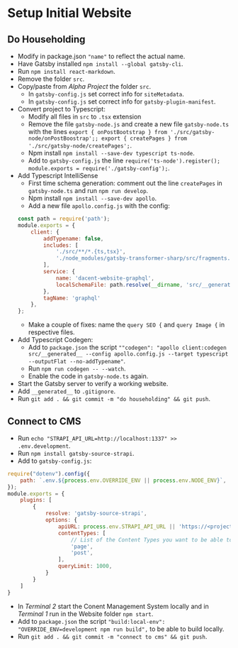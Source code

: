# Setup Initial Website

## Do Householding

- Modify in package.json `"name"` to reflect the actual name.
- Have Gatsby installed `npm install --global gatsby-cli`.
- Run `npm install react-markdown`.
- Remove the folder `src`.
- Copy/paste from *Alpha Project* the folder `src`.
    - In `gatsby-config.js` set correct info for `siteMetadata`.
    - In `gatsby-config.js` set correct info for `gatsby-plugin-manifest`.
- Convert project to Typescript:
    - Modify all files in `src` to `.tsx` extension
    - Remove the file `gatsby-node.js` and create a new file `gatsby-node.ts` with the lines `export { onPostBootstrap } from './src/gatsby-node/onPostBoostrap';; export { createPages } from './src/gatsby-node/createPages';`.
    - Npm install `npm install --save-dev typescript ts-node`.
    - Add to `gatsby-config.js` the line `require('ts-node').register(); module.exports = require('./gatsby-config');`.
- Add Typescript IntelliSense
    - First time schema generation: comment out the line `createPages` in `gatsby-node.ts` and run `npm run develop`.
    - Npm install `npm install --save-dev apollo`.
    - Add a new file `apollo.config.js` with the config:
    ```javascript
    const path = require('path');
    module.exports = {
        client: {
            addTypename: false,
            includes: [
                './src/**/*.{ts,tsx}',
                './node_modules/gatsby-transformer-sharp/src/fragments.js',
            ],
            service: {
                name: 'dacent-website-graphql',
                localSchemaFile: path.resolve(__dirname, 'src/__generated__/schema.json')
            },
            tagName: 'graphql'
        },
    };
    ```
    - Make a couple of fixes: name the `query SEO {` and `query Image {` in respective files.
- Add Typescript Codegen:
    - Add to `package.json` the script `""codegen": "apollo client:codegen src/__generated__ --config apollo.config.js --target typescript --outputFlat --no-addTypename"`.
    - Run `npm run codegen -- --watch`.
    - Enable the code in `gatsby-node.ts` again.
- Start the Gatsby server to verify a working website.
- Add `__generated__` to `.gitignore`.
- Run `git add . && git commit -m "do householding" && git push`.

## Connect to CMS

- Run `echo "STRAPI_API_URL=http://localhost:1337" >> .env.development`.
- Run `npm install gatsby-source-strapi`.
- Add to `gatsby-config.js`:
```javascript
require("dotenv").config({
    path: `.env.${process.env.OVERRIDE_ENV || process.env.NODE_ENV}`,
});
module.exports = {
    plugins: [
        {
            resolve: 'gatsby-source-strapi',
            options: {
                apiURL: process.env.STRAPI_API_URL || 'https://<project>-cms.herokuapp.com',
                contentTypes: [
                    // List of the Content Types you want to be able to request from Gatsby.
                    'page',
                    'post',
                ],
                queryLimit: 1000,
            }
        }
    ]
}
```
- In *Terminal 2* start the Conent Management System locally and in *Terminal 1* run in the Website folder `npm start`.
- Add to `package.json` the script `"build:local-env": "OVERRIDE_ENV=development npm run build",` to be able to build locally.
- Run `git add . && git commit -m "connect to cms" && git push`.
